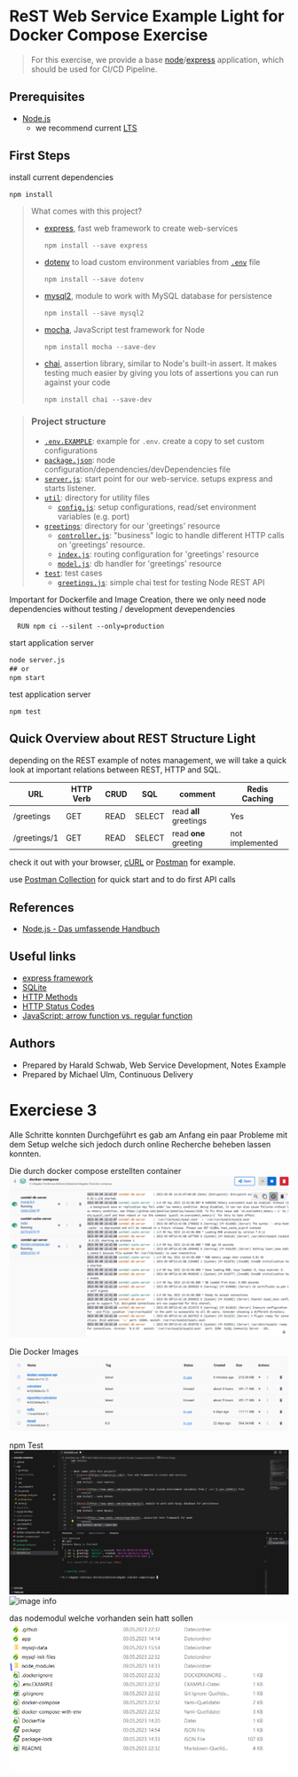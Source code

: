 # ReST Web Service Example Light for Docker Compose Exercise

> For this exercise, we provide a base [node](https://nodejs.org/en/)/[express](https://expressjs.com/) application, which should be used for CI/CD Pipeline.

## Prerequisites
* [Node.js](https://nodejs.org/en/)
  * we recommend current [LTS](https://nodejs.org/dist/latest-v14.x/)


## First Steps
install current dependencies
```console
npm install
```

> What comes with this project?
> * [express](https://expressjs.com/), fast web framework to create web-services
>   ```console
>   npm install --save express
>   ```
> * [dotenv](https://www.npmjs.com/package/dotenv) to load custom environment variables from [`.env`](.env.EXAMPLE) file
>   ```console
>   npm install --save dotenv
>   ```
> * [mysql2](https://www.npmjs.com/package/mysql2), module to work with MySQL database for persistence
>   ```console
>   npm install --save mysql2
>   ```
> * [mocha](https://www.npmjs.com/package/mocha), JavaScript test framework for Node
>   ```console
>   npm install mocha --save-dev
>   ```
> * [chai](https://www.npmjs.com/package/chai), assertion library, similar to Node's built-in assert. It makes testing much easier by giving you lots of assertions you can run against your code
>   ```console
>   npm install chai --save-dev
>   ```

> ### Project structure
> * [`.env.EXAMPLE`](.env.EXAMPLE): example for `.env`. create a copy to set custom configurations
> * [`package.json`](package.json): node configuration/dependencies/devDependencies file
> * [`server.js`](server.js): start point for our web-service. setups express and starts listener.
> * [`util`](util): directory for utility files
>   * [`config.js`](util/config.js): setup configurations, read/set environment variables (e.g. port)
> * [`greetings`](greetings): directory for our 'greetings' resource
>   * [`controller.js`](greetings/controller.js): "business" logic to handle different HTTP calls on 'greetings' resource.
>   * [`index.js`](greetings/index.js): routing configuration for 'greetings' resource
>   * [`model.js`](greetings/model.js): db handler for 'greetings' resource
> * [`test`](test): test cases
>   * [`greetings.js`](test/greetings.js): simple chai test for testing Node REST API

Important for Dockerfile and Image Creation, there we only need node dependencies without testing / development devependencies

```
  RUN npm ci --silent --only=production
```


start application server
```bashvb 
node server.js
## or
npm start
```

test application server
```bashvb 
npm test
```

## Quick Overview about REST Structure Light

depending on the REST example of notes management, we will take a quick look at important relations between REST, HTTP and SQL.

| 	URL		      | 	HTTP Verb	  |   	CRUD 	    |	SQL   		| 	comment 	   		           | Redis Caching |
|-------------|--------------|---------------|-----------|---------------------------|-------------------|
| /greetings      | GET 			    | 	READ		    |	SELECT  	| read **all** greetings  	 | Yes |
| /greetings/1    | GET 			    | 	READ		    |	SELECT  	| read **one** greeting 	   | not implemented |

check it out with your browser, [cURL](https://curl.se/) or [Postman](https://www.postman.com/) for example.

use [Postman Collection](https://www.postman.com/collections/68249abda8f8d5ec3f15) for quick start and to do first API calls


## References
* [Node.js - Das umfassende Handbuch](https://www.rheinwerk-verlag.de/nodejs-das-umfassende-handbuch/)

## Useful links
* [express framework](https://expressjs.com/)
* [SQLite](https://www.sqlite.org/docs.html)
* [HTTP Methods](https://restfulapi.net/http-methods/)
* [HTTP Status Codes](https://restfulapi.net/http-status-codes/)
* [JavaScript: arrow function vs. regular function](https://levelup.gitconnected.com/arrow-function-vs-regular-function-in-javascript-b6337fb87032)

## Authors
* Prepared by Harald Schwab, Web Service Development, Notes Example
* Prepared by Michael Ulm, Continuous Delivery



# Exerciese 3

Alle Schritte konnten Durchgeführt es gab am Anfang ein paar Probleme mit dem Setup welche sich jedoch durch online Recherche beheben lassen konnten.

Die durch docker compose erstellten container
![image info](Screenshots/dockercontainer.png)

Die Docker Images
![image info](Screenshots/dockerimages.png)

npm Test
![image info](Screenshots/npmtest.png)
![image info](Screenshots/secondnmptest.png)

das nodemodul welche vorhanden sein hatt sollen
![image info](Screenshots/nodemodul.png)
